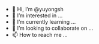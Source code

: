 - 👋 Hi, I’m @yuyongsh
- 👀 I’m interested in ...
- 🌱 I’m currently learning ...
- 💞️ I’m looking to collaborate on ...
- 📫 How to reach me ...

<!---
yuyongsh/yuyongsh is a ✨ special ✨ repository because its `README.md` (this file) appears on your GitHub profile.
You can click the Preview link to take a look at your changes.
--->
